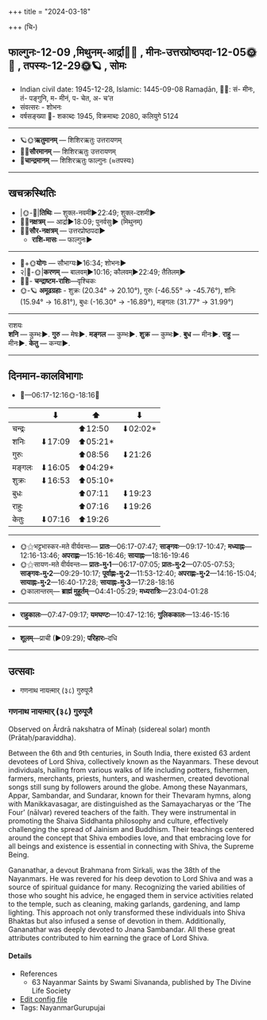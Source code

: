 +++
title = "2024-03-18"

+++
(चि॰)
## फाल्गुनः-12-09  ,मिथुनम्-आर्द्रा🌛🌌  ,  मीनः-उत्तरप्रोष्ठपदा-12-05🌞🌌  ,  तपस्यः-12-29🌞🪐  , सोमः
- Indian civil date: 1945-12-28, Islamic: 1445-09-08 Ramaḍān, 🌌🌞: सं- मीनः, तं- पङ्गुनि, म- मीनं, प- चेत, अ- च’त
- संवत्सरः - शोभनः
- वर्षसङ्ख्या 🌛- शकाब्दः 1945, विक्रमाब्दः 2080, कलियुगे 5124
___________________
- 🪐🌞**ऋतुमानम्** — शिशिरऋतुः उत्तरायणम्
- 🌌🌞**सौरमानम्** — शिशिरऋतुः उत्तरायणम्
- 🌛**चान्द्रमानम्** — शिशिरऋतुः फाल्गुनः (≈तपस्यः)
___________________


## खचक्रस्थितिः
- |🌞-🌛|**तिथिः** — शुक्ल-नवमी►22:49; शुक्ल-दशमी►  
- 🌌🌛**नक्षत्रम्** — आर्द्रा►18:09; पुनर्वसुः► (मिथुनम्)  
- 🌌🌞**सौर-नक्षत्रम्** — उत्तरप्रोष्ठपदा►  
  - **राशि-मासः** — फाल्गुनः► 
___________________
- 🌛+🌞**योगः** — सौभाग्यः►16:34; शोभनः►  
- २|🌛-🌞|**करणम्** — बालवम्►10:16; कौलवम्►22:49; तैतिलम्►  
- 🌌🌛- **चन्द्राष्टम-राशिः**—वृश्चिकः  
- 🌞-🪐 **अमूढग्रहाः** - शुक्रः (20.34° → 20.10°), गुरुः (-46.55° → -45.76°), शनिः (15.94° → 16.81°), बुधः (-16.30° → -16.89°), मङ्गलः (31.77° → 31.99°)
___________________
राशयः  
**शनि** — कुम्भः►. **गुरु** — मेषः►. **मङ्गल** — कुम्भः►. **शुक्र** — कुम्भः►. **बुध** — मीनः►. **राहु** — मीनः►. **केतु** — कन्या►. 
___________________


## दिनमान-कालविभागाः
- 🌅—06:17-12:16🌞-18:16🌇  

|      |⬇     |⬆     |⬇     |
|------|-----|-----|------|
|चन्द्रः|     |⬆12:50 |⬇02:02*|
|शनिः   |⬇17:09 |⬆05:21*|     |
|गुरुः  |     |⬆08:56 |⬇21:26 |
|मङ्गलः |⬇16:05 |⬆04:29*|     |
|शुक्रः |⬇16:53 |⬆05:10*|     |
|बुधः   |     |⬆07:11 |⬇19:23 |
|राहुः  |     |⬆07:16 |⬇19:26 |
|केतुः  |⬇07:16 |⬆19:26 |     |
___________________
- 🌞⚝भट्टभास्कर-मते वीर्यवन्तः— **प्रातः**—06:17-07:47; **साङ्गवः**—09:17-10:47; **मध्याह्नः**—12:16-13:46; **अपराह्णः**—15:16-16:46; **सायाह्नः**—18:16-19:46  
- 🌞⚝सायण-मते वीर्यवन्तः— **प्रातः-मु॰1**—06:17-07:05; **प्रातः-मु॰2**—07:05-07:53; **साङ्गवः-मु॰2**—09:29-10:17; **पूर्वाह्णः-मु॰2**—11:53-12:40; **अपराह्णः-मु॰2**—14:16-15:04; **सायाह्नः-मु॰2**—16:40-17:28; **सायाह्नः-मु॰3**—17:28-18:16  
- 🌞कालान्तरम्— **ब्राह्मं मुहूर्तम्**—04:41-05:29; **मध्यरात्रिः**—23:04-01:28  
___________________
- **राहुकालः**—07:47-09:17; **यमघण्टः**—10:47-12:16; **गुलिककालः**—13:46-15:16  
___________________
- **शूलम्**—प्राची (►09:29); **परिहारः**–दधि  
___________________

## उत्सवाः
- गणनाथ नायऩ्मार् (३८) गुरुपूजै
### गणनाथ नायऩ्मार् (३८) गुरुपूजै

Observed on Ārdrā nakshatra of Mīnaḥ (sidereal solar) month (Prātaḥ/paraviddha). 

Between the 6th and 9th centuries, in South India, there existed 63 ardent devotees of Lord Shiva, collectively known as the Nayanmars. These devout individuals, hailing from various walks of life including potters, fishermen, farmers, merchants, priests, hunters, and washermen, created devotional songs still sung by followers around the globe. Among these Nayanmars, Appar, Sambandar, and Sundarar, known for their Thevaram hymns, along with Manikkavasagar, are distinguished as the Samayacharyas or the ‘The Four’ (nālvar) revered teachers of the faith. They were instrumental in promoting the Shaiva Siddhanta philosophy and culture, effectively challenging the spread of Jainism and Buddhism. Their teachings centered around the concept that Shiva embodies love, and that embracing love for all beings and existence is essential in connecting with Shiva, the Supreme Being.

Gananathar, a devout Brahmana from Sirkali, was the 38th of the Nayanmars. He was revered for his deep devotion to Lord Shiva and was a source of spiritual guidance for many. Recognizing the varied abilities of those who sought his advice, he engaged them in service activities related to the temple, such as cleaning, making garlands, gardening, and lamp lighting. This approach not only transformed these individuals into Shiva Bhaktas but also infused a sense of devotion in them. Additionally, Gananathar was deeply devoted to Jnana Sambandar. All these great attributes contributed to him earning the grace of Lord Shiva.

#### Details
- References
  - 63 Nayanmar Saints by Swami Sivananda, published by The Divine Life Society
- [Edit config file](https://github.com/jyotisham/adyatithi/blob/master/mahApuruSha/nAyanmAr/sidereal_solar_month/nakshatra/12/06/gaNanAtha_nAyan2mAr_%2838%29_gurupUjai.toml)
- Tags: NayanmarGurupujai


